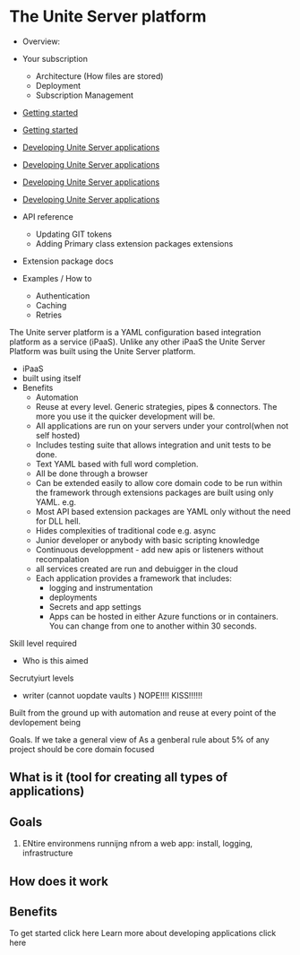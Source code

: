 # The Unite Server platform

- Overview:
- Your subscription
  - Architecture (How files are stored)
  - Deployment
  - Subscription Management
- [Getting started](getting-started/getting-started.md)
- [Getting started](getting-started/getting-started.md)
- [Developing Unite Server applications](./developing-unite-server-applications/developing-unite-server-applications.md)
- [Developing Unite Server applications](/developing-unite-server-applications/developing-unite-server-applications.md)
- [Developing Unite Server applications]({{site.baseurl}}/./developing-unite-server-applications/developing-unite-server-applications.md)
- [Developing Unite Server applications]({{site.baseurl}}developing-unite-server-applications/developing-unite-server-applications.md)
- API reference
  - Updating GIT tokens
  - Adding Primary class extension packages extensions
- Extension package docs

- Examples / How to
  - Authentication
  - Caching
  - Retries

The Unite server platform is a YAML configuration based integration platform as a service (iPaaS). Unlike any other iPaaS the Unite Server Platform was built using the Unite Server platform.

- iPaaS
- built using itself
- Benefits
  - Automation
  - Reuse at every level. Generic strategies, pipes & connectors. The more you use it the quicker development will be.
  - All applications are run on your servers under your control(when not self hosted)
  - Includes testing suite that allows integration and unit tests to be done.
  - Text YAML based with full word completion.
  - All be done through a browser
  - Can be extended easily to allow core domain code to be run within the framework through extensions packages are built using only YAML. e.g.
  - Most API based extension packages are YAML only without the need for DLL hell.
  - Hides complexities of traditional code e.g. async
  - Junior developer or anybody with basic scripting knowledge
  - Continuous developpment - add new apis or listeners without recompalation
  - all services created are run and debuigger in the cloud
  - Each application provides a framework that includes:
    - logging and instrumentation
    - deployments
    - Secrets and app settings
    - Apps can be hosted in either Azure functions or in containers. You can change from one to another within 30 seconds.

Skill level required

- Who is this aimed

Secrutyiurt levels

- writer (cannot uopdate vaults ) NOPE!!!! KISS!!!!!!

Built from the ground up with automation and reuse at every point of the devlopement being

Goals.
If we take a general view of As a genberal rule about 5% of any project should be core domain focused

## What is it (tool for creating all types of applications)

## Goals

1.  ENtire environmens runnijng nfrom a web app: install, logging, infrastructure

## How does it work

## Benefits

To get started click here
Learn more about developing applications click here
